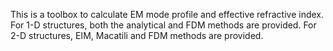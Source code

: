 This is a toolbox to calculate EM mode profile and effective refractive index. For 1-D structures, both the analytical and FDM methods are provided. For 2-D structures, EIM, Macatili and FDM methods are provided.